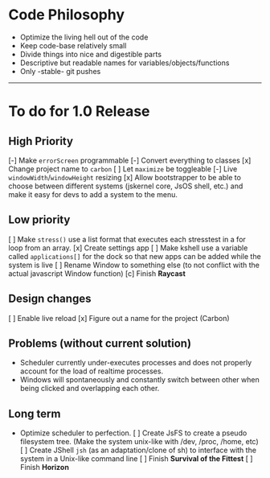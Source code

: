 # Code Philosophy
* Optimize the living hell out of the code
* Keep code-base relatively small
* Divide things into nice and digestible parts
* Descriptive but readable names for variables/objects/functions
* Only -stable- git pushes
***
# To do for 1.0 Release

## High Priority
[-] Make `errorScreen` programmable
[-] Convert everything to classes
[x] Change project name to `carbon`
[ ] Let `maximize` be toggleable
[-] Live `windowWidth`/`windowHeight` resizing
[x] Allow bootstrapper to be able to choose between different systems (jskernel core, JsOS shell, etc.) and make it easy for devs to add a system to the menu.

## Low priority
[ ] Make `stress()` use a list format that executes each stresstest in a for loop from an array.
[x] Create settings app
[ ] Make kshell use a variable called `applications[]` for the dock so that new apps can be added while the system is live
[ ] Rename Window to something else (to not conflict with the actual javascript Window function)
[c] Finish **Raycast**

## Design changes
[ ] Enable live reload
[x] Figure out a name for the project (Carbon)

## Problems (without current solution)
- Scheduler currently under-executes processes and does not properly account for the load of realtime processes.
- Windows will spontaneously and constantly switch between other when being clicked and overlapping each other.

## Long term
* Optimize scheduler to perfection.
[ ] Create JsFS to create a pseudo filesystem tree. (Make the system unix-like with /dev, /proc, /home, etc)
[ ] Create JShell `jsh` (as an adaptation/clone of sh) to interface with the system in a Unix-like command line
[ ] Finish **Survival of the Fittest**
[ ] Finish **Horizon**
